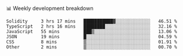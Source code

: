 📊 Weekly development breakdown
<!--START_SECTION:waka-->

```text
Solidity     3 hrs 17 mins   ███████████▓░░░░░░░░░░░░░   46.51 %
TypeScript   2 hrs 16 mins   ████████░░░░░░░░░░░░░░░░░   32.16 %
JavaScript   55 mins         ███▒░░░░░░░░░░░░░░░░░░░░░   13.06 %
JSON         19 mins         █░░░░░░░░░░░░░░░░░░░░░░░░   04.59 %
CSS          8 mins          ▒░░░░░░░░░░░░░░░░░░░░░░░░   01.91 %
Other        2 mins          ▒░░░░░░░░░░░░░░░░░░░░░░░░   00.70 %
```

<!--END_SECTION:waka-->
